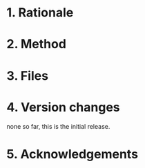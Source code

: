 
# 1. Rationale



# 2. Method



# 3. Files



# 4. Version changes

none so far, this is the initial release.

# 5. Acknowledgements

